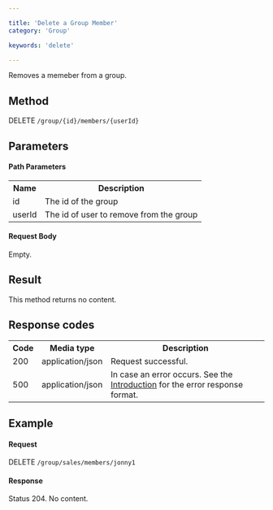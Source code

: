 ```yaml
---

title: 'Delete a Group Member'
category: 'Group'

keywords: 'delete'

---
```



Removes a memeber from a group.


Method
------

DELETE `/group/{id}/members/{userId}`


Parameters
----------

#### Path Parameters

<table class="table table-striped">
  <tr>
    <th>Name</th>
    <th>Description</th>
  </tr>
  <tr>
    <td>id</td>
    <td>The id of the group</td>
  </tr>
  <tr>
    <td>userId</td>
    <td>The id of user to remove from the group</td>
  </tr>
</table>

#### Request Body

Empty.


Result
------

This method returns no content.


Response codes
--------------

<table class="table table-striped">
  <tr>
    <th>Code</th>
    <th>Media type</th>
    <th>Description</th>
  </tr>
  <tr>
    <td>200</td>
    <td>application/json</td>
    <td>Request successful.</td>
  </tr>
  <tr>
    <td>500</td>
    <td>application/json</td>
    <td>In case an error occurs. See the <a href="#overview-introduction">Introduction</a> for the error response format.</td>
  </tr>
</table>

Example
-------

#### Request

DELETE `/group/sales/members/jonny1`

#### Response

Status 204. No content.